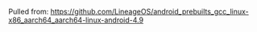 Pulled from:
https://github.com/LineageOS/android_prebuilts_gcc_linux-x86_aarch64_aarch64-linux-android-4.9
